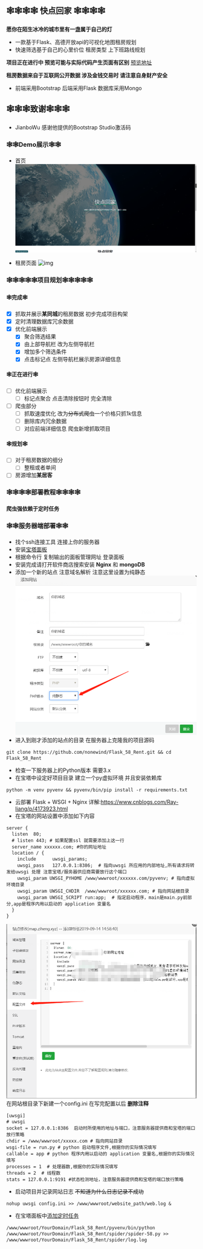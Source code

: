 <!--
 * @Author: Ziheng
 * @Date: 2021-01-11 10:19:28
 * @LastEditTime: 2021-03-13 14:30:14
-->
## 🕸🕸🕸🕸 快点回家 🕸🕸🕸🕸
**愿你在陌生冰冷的城市里有一盏属于自己的灯**
- 一款基于Flask、高德开放api的可视化地图租房规划
- 快速筛选基于自己的心里价位 租房类型 上下班路线规划 

**项目正在进行中 预览可能与实际代码产生页面有区别**
[预览地址](http://map.ziheng.xyz)


**租房数据来自于互联网公开数据 涉及金钱交易时 请注意自身财产安全**

- 前端采用Bootstrap 后端采用Flask 数据库采用Mongo

## 🕸🕸🕸致谢🕸🕸🕸
- JianboWu 感谢他提供的Bootstrap Studio激活码
### 🕸🕸Demo展示🕸🕸
- 首页
![img](/img/index_demo.png)

- 租房页面
![img](/img/Index_demo_1.gif)

### 🕸🕸🕸🕸🕸项目规划🕸🕸🕸🕸🕸
#### 🕸完成🕸
- [x] 抓取并展示**某同城**的租房数据 初步完成项目构架
- [x] 定时清理数据库冗余数据
- [x] 优化前端展示
  - [x] 聚合筛选结果
  - [x] 由上部导航栏 改为左侧导航栏
  - [x] 增加多个筛选条件
  - [x] 点击标记点 左侧导航栏展示房源详细信息
#### 🕸正在进行🕸
- [ ] 优化前端展示
  - [ ] 标记点聚合 点击清除按钮时 完全清除
- [ ] 爬虫部分
  - [ ] 抓取速度优化 改为~~分布式爬虫~~一个价格只抓1k信息
  - [ ] 删除库内冗余数据
  - [ ] 对应前端详细信息 爬虫新增抓取项目

#### 🕸规划🕸
- [ ] 对于租房数据的细分
  - [ ] 整租或者单间
- [ ] 房源增加**某居客**
### 🕸🕸🕸🕸部署教程🕸🕸🕸🕸
**爬虫强依赖于定时任务**
### 🕸🕸服务器端部署🕸🕸
- 找个ssh连接工具 连接上你的服务器
- 安装[宝塔面板](https://www.bt.cn/bbs/thread-19376-1-1.html)
- 根据命令行 复制输出的面板管理网址 登录面板
- 安装完成请打开软件商店搜索安装 **Nginx** 和 **mongoDB**
- 添加一个新的站点 注意域名解析 注意这里设置为纯静态
![img](/img/web.png)
- 进入到刚才添加的站点的目录 在服务器上克隆我的项目源码
```
git clone https://github.com/nonewind/Flask_58_Rent.git && cd Flask_58_Rent
```
- 检查一下服务器上的Python版本 需要3.x
-  在宝塔中设定好项目目录 建立一个py虚拟环境 并且安装依赖库
```
python -m venv pyvenv && pyvenv/bin/pip install -r requirements.txt
```
- 云部署 Flask + WSGI + Nginx 详解:https://www.cnblogs.com/Ray-liang/p/4173923.html
- 在宝塔的网站设置中添加如下内容
```
server {
  listen  80; 
  # listen 443; # 如果配置ssl 就需要添加上这一行
  server_name xxxxxx.com; #你的网址地址
  location / {
    include      uwsgi_params;
    uwsgi_pass   127.0.0.1:8386;  # 指向uwsgi 所应用的内部地址,所有请求将转发给uwsgi 处理 注意宝塔/服务器供应商需要放行这个端口
    uwsgi_param UWSGI_PYHOME /www/wwwroot/xxxxxx.com/pyvenv; # 指向虚拟环境目录
    uwsgi_param UWSGI_CHDIR  /www/wwwroot/xxxxxx.com; # 指向网站根目录
    uwsgi_param UWSGI_SCRIPT run:app;  # 指定启动程序，main是main.py前部分,app是程序内用以启动的 application 变量名
  }
}
```
![img](/img/web_1.png)
在网站根目录下新建一个config.ini 在写完配置以后 **删除注释**
```
[uwsgi]
# uwsgi
socket = 127.0.0.1:8386  启动时所使用的地址与端口，注意服务器提供商和宝塔的端口放行策略
chdir = /www/wwwroot/xxxxx.com # 指向网站目录
wsgi-file = run.py # python 启动程序文件,根据你的实际情况填写
callable = app # python 程序内用以启动的 application 变量名,根据你的实际情况填写
processes = 1  # 处理器数,根据你的实际情况填写
threads = 2  # 线程数
stats = 127.0.0.1:9191 #状态检测地址，注意服务器提供商和宝塔的端口放行策略
```
- 启动项目并记录网站日志 ~~不知道为什么日志记录不成功~~
```
nohup uwsgi config.ini >> /www/wwwroot/website_path/web.log &
```
- 在宝塔面板中[添加定时任务](https://jingyan.baidu.com/article/f96699bba208f9c84e3c1b80.html)
```
/www/wwwroot/YourDomain/Flask_58_Rent/pyvenv/bin/python /www/wwwroot/YourDomain/Flask_58_Rent/spider/spider-58.py >> /www/wwwroot/YourDomain/Flask_58_Rent/spider/log.log
```